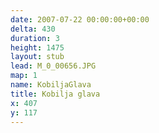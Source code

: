 ```yaml
---
date: 2007-07-22 00:00:00+00:00
delta: 430
duration: 3
height: 1475
layout: stub
lead: M_0_00656.JPG
map: 1
name: KobiljaGlava
title: Kobilja glava
x: 407
y: 117
---
```

